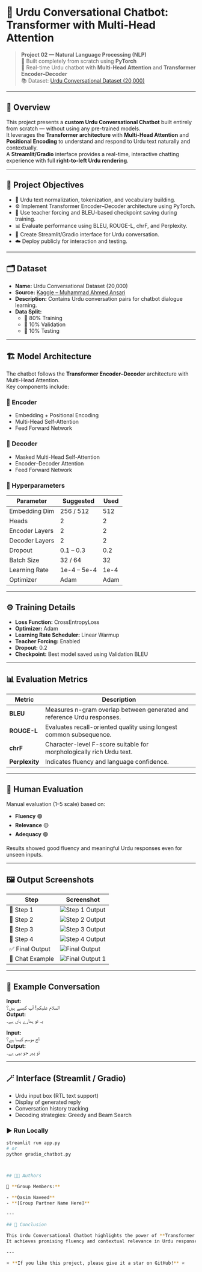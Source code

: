 # 🤖 Urdu Conversational Chatbot: Transformer with Multi-Head Attention

> **Project 02 — Natural Language Processing (NLP)**  
> 🧠 Built completely from scratch using **PyTorch**  
> 💬 Real-time Urdu chatbot with **Multi-Head Attention** and **Transformer Encoder–Decoder**  
> 📚 Dataset: [Urdu Conversational Dataset (20,000)](https://www.kaggle.com/datasets/muhammadahmedansari/urdu-dataset-20000)

---

## 🌟 Overview

This project presents a **custom Urdu Conversational Chatbot** built entirely from scratch — without using any pre-trained models.  
It leverages the **Transformer architecture** with **Multi-Head Attention** and **Positional Encoding** to understand and respond to Urdu text naturally and contextually.  
A **Streamlit/Gradio** interface provides a real-time, interactive chatting experience with full **right-to-left Urdu rendering**.

---

## 🧩 Project Objectives

- 📝 Urdu text normalization, tokenization, and vocabulary building.  
- ⚙️ Implement Transformer Encoder–Decoder architecture using PyTorch.  
- 🔁 Use teacher forcing and BLEU-based checkpoint saving during training.  
- 📊 Evaluate performance using BLEU, ROUGE-L, chrF, and Perplexity.  
- 💬 Create Streamlit/Gradio interface for Urdu conversation.  
- ☁️ Deploy publicly for interaction and testing.  

---

## 🗂️ Dataset

- **Name:** Urdu Conversational Dataset (20,000)  
- **Source:** [Kaggle – Muhammad Ahmed Ansari](https://www.kaggle.com/datasets/muhammadahmedansari/urdu-dataset-20000)  
- **Description:** Contains Urdu conversation pairs for chatbot dialogue learning.  
- **Data Split:**  
  - 🧠 80% Training  
  - 🧾 10% Validation  
  - 🧪 10% Testing  

---

## 🏗️ Model Architecture

The chatbot follows the **Transformer Encoder–Decoder** architecture with Multi-Head Attention.  
Key components include:

### 🔹 Encoder
- Embedding + Positional Encoding  
- Multi-Head Self-Attention  
- Feed Forward Network  

### 🔹 Decoder
- Masked Multi-Head Self-Attention  
- Encoder–Decoder Attention  
- Feed Forward Network  

### 🔹 Hyperparameters

| Parameter | Suggested | Used |
|------------|------------|------|
| Embedding Dim | 256 / 512 | 512 |
| Heads | 2 | 2 |
| Encoder Layers | 2 | 2 |
| Decoder Layers | 2 | 2 |
| Dropout | 0.1 – 0.3 | 0.2 |
| Batch Size | 32 / 64 | 32 |
| Learning Rate | 1e-4 – 5e-4 | 1e-4 |
| Optimizer | Adam | Adam |

---

## ⚙️ Training Details

- **Loss Function:** CrossEntropyLoss  
- **Optimizer:** Adam  
- **Learning Rate Scheduler:** Linear Warmup  
- **Teacher Forcing:** Enabled  
- **Dropout:** 0.2  
- **Checkpoint:** Best model saved using Validation BLEU  

---

## 📊 Evaluation Metrics

| Metric | Description |
|---------|-------------|
| **BLEU** | Measures n-gram overlap between generated and reference Urdu responses. |
| **ROUGE-L** | Evaluates recall-oriented quality using longest common subsequence. |
| **chrF** | Character-level F-score suitable for morphologically rich Urdu text. |
| **Perplexity** | Indicates fluency and language confidence. |

---

## 🧠 Human Evaluation

Manual evaluation (1–5 scale) based on:  
- **Fluency** 🟢  
- **Relevance** 🟡  
- **Adequacy** 🟢  

Results showed good fluency and meaningful Urdu responses even for unseen inputs.

---

## 🖼️ Output Screenshots

| Step | Screenshot |
|------|-------------|
| 🔹 Step 1 | ![Step 1 Output](outputs/step_01-output.png) |
| 🔹 Step 2 | ![Step 2 Output](outputs/step_02-output.png) |
| 🔹 Step 3 | ![Step 3 Output](outputs/step_03-output.png) |
| 🔹 Step 4 | ![Step 4 Output](outputs/step_04-output.png) |
| ✅ Final Output | ![Final Output](outputs/FinalOutput.png) |
| 💬 Chat Example | ![Final Output 1](outputs/FinalOutput1.png) |

---

## 💬 Example Conversation

**Input:**  
السلام علیکم! آپ کیسے ہیں؟  
**Output:**  
یہ تو ہمارے ہاں ہے۔

**Input:**  
آج موسم کیسا ہے؟  
**Output:**  
تو پہر جو بہی ہے۔

---

## 🪄 Interface (Streamlit / Gradio)

- Urdu input box (RTL text support)  
- Display of generated reply  
- Conversation history tracking  
- Decoding strategies: Greedy and Beam Search  

### ▶️ Run Locally

```bash
streamlit run app.py
# or
python gradio_chatbot.py



## 🧑‍💻 Authors

👤 **Group Members:**

- **Qasim Naveed**  
- **[Group Partner Name Here]**

---

## 🏁 Conclusion

This Urdu Conversational Chatbot highlights the power of **Transformer architectures** for low-resource languages.  
It achieves promising fluency and contextual relevance in Urdu responses and can serve as a foundation for **educational, customer service, or personal assistant systems** in Urdu.

---

⭐ **If you like this project, please give it a star on GitHub!** ⭐
